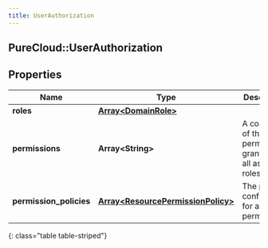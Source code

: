 ```yaml
---
title: UserAuthorization
---
```

## PureCloud::UserAuthorization

## Properties

|Name | Type | Description | Notes|
|------------ | ------------- | ------------- | -------------|
| **roles** | [**Array&lt;DomainRole&gt;**](DomainRole.html) |  | [optional] |
| **permissions** | **Array&lt;String&gt;** | A collection of the permissions granted by all assigned roles | [optional] |
| **permission_policies** | [**Array&lt;ResourcePermissionPolicy&gt;**](ResourcePermissionPolicy.html) | The policies configured for assigned permissions. | [optional] |
{: class="table table-striped"}


